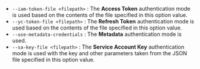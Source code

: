 - `--iam-token-file <filepath>` : The **Access Token** authentication mode is used based on the contents of the file specified in this option value.
- `--yc-token-file <filepath>` : The **Refresh Token** authentication mode is used based on the contents of the file specified in this option value.
- `--use-metadata-credentials` : The **Metadata** authentication mode is used.
- `--sa-key-file <filepath>` : The **Service Account Key** authentication mode is used with the key and other parameters taken from the JSON file specified in this option value.

